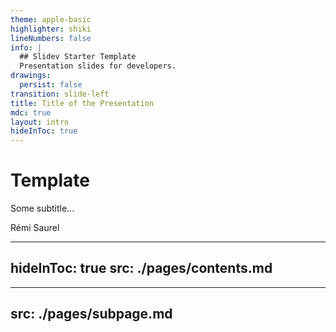 ```yaml
---
theme: apple-basic
highlighter: shiki
lineNumbers: false
info: |
  ## Slidev Starter Template
  Presentation slides for developers.
drawings:
  persist: false
transition: slide-left
title: Title of the Presentation
mdc: true
layout: intro
hideInToc: true
---
```

# Template 

Some subtitle...

<div class="absolute bottom-4 text-sm">
Rémi Saurel
</div>

<!--
Notes for the presenter can be written here.
-->
---
hideInToc: true
src: ./pages/contents.md
---
---
src: ./pages/subpage.md
---


